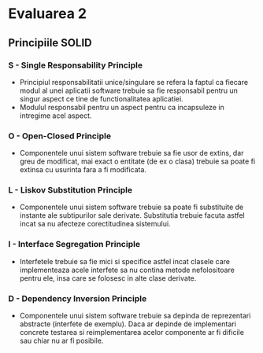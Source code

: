 # Evaluarea 2

## Principiile SOLID
### S - Single Responsability Principle
  - Principiul responsabilitatii unice/singulare se refera la faptul ca fiecare modul al unei aplicatii software trebuie sa fie responsabil pentru un singur aspect ce tine de functionalitatea aplicatiei.
  - Modulul responsabil pentru un aspect pentru ca incapsuleze in intregime acel aspect. 
### O - Open-Closed Principle
  - Componentele unui sistem software trebuie sa fie usor de extins, dar greu de modificat, mai exact o entitate (de ex o clasa) trebuie sa poate fi extinsa cu usurinta fara a fi modificata.

### L - Liskov Substitution Principle
 - Componentele unui sistem software trebuie sa poate fi substituite de instante ale subtipurilor sale derivate. Substitutia trebuie facuta astfel incat sa nu afecteze corectitudinea sistemului.

### I - Interface Segregation Principle
 - Interfetele trebuie sa fie mici si specifice astfel incat clasele care implementeaza acele interfete sa nu contina metode nefolositoare pentru ele, insa care se folosesc in alte clase derivate.
 
### D - Dependency Inversion Principle
 - Componentele unui sistem software trebuie sa depinda de reprezentari abstracte (interfete de exemplu). Daca ar depinde de implementari concrete testarea si reimplementarea acelor componente ar fi dificile sau chiar nu ar fi posibile.

